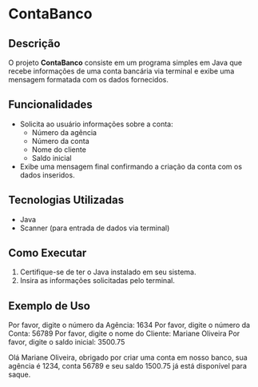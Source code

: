 # ContaBanco

## Descrição
O projeto **ContaBanco** consiste em um programa simples em Java que recebe informações de uma conta bancária via terminal e exibe uma mensagem formatada com os dados fornecidos.

## Funcionalidades
- Solicita ao usuário informações sobre a conta:
  - Número da agência
  - Número da conta
  - Nome do cliente
  - Saldo inicial
- Exibe uma mensagem final confirmando a criação da conta com os dados inseridos.

## Tecnologias Utilizadas
- Java
- Scanner (para entrada de dados via terminal)

## Como Executar
1. Certifique-se de ter o Java instalado em seu sistema.
2. Insira as informações solicitadas pelo terminal.

## Exemplo de Uso

Por favor, digite o número da Agência:
1634
Por favor, digite o número da Conta:
56789
Por favor, digite o nome do Cliente:
Mariane Oliveira
Por favor, digite o saldo inicial:
3500.75

Olá Mariane Oliveira, obrigado por criar uma conta em nosso banco, sua agência é 1234, conta 56789 e seu saldo 1500.75 já está disponível para saque.
